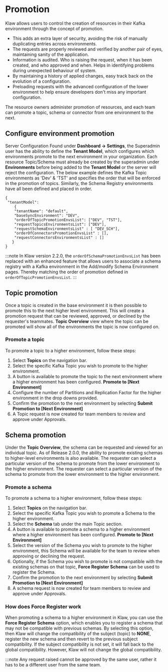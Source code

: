 # Promotion

Klaw allows users to control the creation of resources in their Kafka
environment through the concept of promotion.

-   This adds an extra layer of security, avoiding the risk of manually
    duplicating entries across environments.
-   The requests are properly reviewed and verified by another pair of
    eyes, maintaining sanity of the application.
-   Information is audited. Who is raising the request, when it has been
    created, and who approved and when. Helps in identifying problems
    during unexpected behaviour of system.
-   By maintaining a history of applied changes, easy track back on the
    evolution of a configuration.
-   Preloading requests with the advanced configuration of the lower environment to help ensure developers don't miss any important configuration.

The resource owners administer promotion of resources, and each team can
promote a topic, schema or connector from one environment to the next.

## Configure environment promotion

Server Configuration Found under **Dashboard -\> Settings**, the
Superadmin user has the ability to define the **Tenant Model**, which
configures which environments promote to the next environment in your
organization. Each resource Topic/Schema must already be created by the
superadmin under **Environments** before being added to the **Tenant
Model** or the server will reject the configuration. The below example
defines the Kafka Topic environments as 'Dev' & 'TST' and specifies
the order that will be enforced in the promotion of topics. Similarly,
the Schema Registry environments have all been defined and placed in
order.

```
{
 "tenantModel":
    {
    "tenantName": "default",
    "baseSyncEnvironment": "DEV",
    "orderOfTopicPromotionEnvsList": ["DEV", "TST"],
    "requestTopicsEnvironmentsList": ["DEV"],
    "requestSchemaEnvironmentsList" : [ "DEV_SCH"],
    "orderOfConnectorsPromotionEnvsList" : [],
    "requestConnectorsEnvironmentsList" : []
   }
}
```
 
:::note
In Klaw version 2.2.0, the `orderOfSchemaPromotionEnvsList` has been replaced with an enhanced feature that allows users to associate a
schema registry with a Kafka environment in the Add/modify Schema Environment pages. Thereby matching the order of promotion defined in `orderOfTopicPromotionEnvsList`.
:::


## Topic promotion

Once a topic is created in the base environment it is then possible to
promote this to the next higher level environment. This will create a
promotion request that can be reviewed, approved, or declined by the
requester's teammates. **Topic Overview** view where the topic can be
promoted will show all of the environments the topic is now configured
on.

### Promote a topic

To promote a topic to a higher environment, follow these steps:

1.  Select **Topics** on the navigation bar.
2.  Select the specific Kafka Topic you wish to promote to the higher
    environment.
3.  A button is available to promote the topic to the next environment
    where a higher environment has been configured. **Promote to \[Next
    Environment\]**
4.  Configure the number of Partitions and Replication Factor for the
    higher environment in the drop downs provided.
5.  Confirm the promotion to the next environment by selecting **Submit
    Promotion to \[Next Environment\]**
6.  A Topic request is now created for team members to review and
    approve under Approvals.

## Schema promotion

Under the **Topic Overview**, the schema can be requested and viewed for
an individual topic. As of Release 2.0.0, the ability to promote
existing schemas to higher-level environments is also available. The
requester can select a particular version of the schema to promote from
the lower environment to the higher environment. The requester can
select a particular version of the schema to promote from the lower
environment to the higher environment.

### Promote a schema

To promote a schema to a higher environment, follow these steps:

1.  Select **Topics** on the navigation bar.
2.  Select the specific Kafka Topic you wish to promote a Schema to the
    higher environment.
3.  Select the **Schema** tab under the main Topic section.
4.  A button is available to promote a schema to a higher environment
    where a higher environment has been configured. **Promote to \[Next
    Environment\]**
5.  Select the version of the Schema you wish to promote to the higher
    environment, this Schema will be available for the team to review
    when approving or declining the request.
6.  Optionally, if the Schema you wish to promote is not compatible with
    the existing schemas on that topic, **Force Register Schema** can be
    used to register the Schema.
7.  Confirm the promotion to the next environment by selecting **Submit
    Promotion to \[Next Environment\]**
8.  A schema request is now created for team members to review and
    approve under Approvals.

### How does Force Register work

When promoting a schema to a higher environment in Klaw, you can use the
**Force Register Schema** option, which enables you to register a schema
that may not be compatible with previous schemas. By selecting this
option, then Klaw will change the compatibility of the subject (topic)
to **NONE**, register the new schema and then revert to the previous
subject compatibility. If the subject compatibility is not set, it will
fall back to the global compatibility. However, Klaw will not change the
global compatibility.

:::note
Any request raised cannot be approved by the same user, rather it has to
be a different user from the same team.
